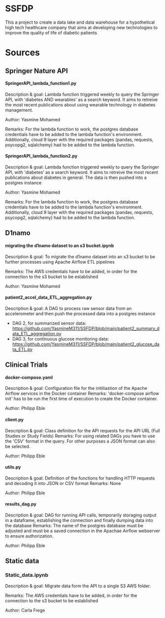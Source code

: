 # SSFDP
This a project to create a data lake and data warehouse for a hypothetical high tech healthcare company that aims at developing new technologies to improve the quality of life of diabetic patients

# Sources
## Springer Nature API
#### SpringerAPI_lambda_function1.py 

Description & goal: Lambda function triggered weekly to query the Springer API, with 'diabetes AND wearables' as a search keyword. It aims to retreive the most recent publications about using wearable technology in diabetes management.

Author: Yasmine Mohamed

Remarks: For the lambda function to work, the postgres database credentials have to be added to the lambda function's environment. Additionally, cloud 9 layer with the required packages (pandas, requests, psycopg2, sqlalchemy) had to be added to the lambda function.

#### SpringerAPI_lambda_function2.py

Description & goal: Lambda function triggered weekly to query the Springer API, with 'diabetes' as a search keyword. It aims to retreive the most recent publications about diabetes in general. The data is then pushed into a postgres instance

Author: Yasmine Mohamed

Remarks: For the lambda function to work, the postgres database credentials have to be added to the lambda function's environment. Additionally, cloud 9 layer with the required packages (pandas, requests, psycopg2, sqlalchemy) had to be added to the lambda function.

## D1namo 
#### migrating the d1namo dataset to an s3 bucket.ipynb

Description & goal: To migrate the d1namo dataset into an s3 bucket to be further processes using Apache Airflow ETL pipelines

Remarks: The AWS credentials have to be added, in order for the connection to the s3 bucket to be established

Author: Yasmine Mohamed

#### patient2_accel_data_ETL_aggregation.py

Description & goal: A DAG to process raw sensor data from an accelerometer and then push the processed data into a postgres instance


- DAG 2, for summarized sensor data: https://github.com/YasmineM311/SSFDP/blob/main/patient2_summary_data_ETL_aggregation.py
- DAG 3, for continuous glucose monitoring data: https://github.com/YasmineM311/SSFDP/blob/main/patient2_glucose_data_ETL.py 

## Clinical Trials


#### docker-compose.yaml

Description & goal: Configuration file for the initiliastion of the Apache Airflow services in the Docker container
Remarks: 'docker-compose airflow init' has to be run the first time of execution to create the Docker container. 

Author: Philipp Eble

#### client.py

Description & goal: Class definition for the API requests for the API URL (Full Studies or Study Fields)
Remarks: For using related DAGs you have to use the 'CSV' format in the query. For other purposes a JSON format can also be selected. 

Author: Philipp Eble


#### utils.py

Description & goal: Definition of the functions for handling HTTP requests and decoding it into JSON or CSV format
Remarks: None 

Author: Philipp Eble


#### results_dag.py 

Description & goal: DAG for running API calls, temporarily storaging output in a dataframe, establishing the connection and finally dumping data into the database
Remarks: The name of the postgres database must be adjusted and must be a saved connection in the Apachae Airflow webserver to ensure authorization.  

Author: Philipp Eble

 
## Static data

### Static_data.ipynb
Description & goal: Migrate data form the API to a single S3 AWS folder.

Remarks: The AWS credentials have to be added, in order for the connection to the s3 bucket to be established

Author: Carla Frege

